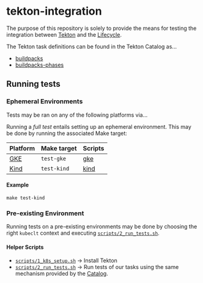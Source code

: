 # tekton-integration

The purpose of this repository is solely to provide the means for testing the integration between [Tekton][tekton] and the [Lifecycle][lifecycle].

The Tekton task definitions can be found in the Tekton Catalog as...

- [buildpacks](https://github.com/tektoncd/catalog/tree/master/task/buildpacks)
- [buildpacks-phases](https://github.com/tektoncd/catalog/tree/master/task/buildpacks-phases)

## Running tests

### Ephemeral Environments

Tests may be ran on any of the following platforms via...

Running a _full test_ entails setting up an ephemeral environment. This may be done by running the associated Make target:

| Platform | Make target | Scripts
|--- |--- |---
| [GKE][platform-gke] | `test-gke` | [gke](scripts/gke/)
| [Kind][platform-kind] | `test-kind` | [kind](scripts/kind/)


#### Example

```script
make test-kind
```

### Pre-existing Environment

Running tests on a pre-existing environments may be done by choosing the right `kubeclt` context and executing [`scripts/2_run_tests.sh`](scripts/2_run_tests.sh).

#### Helper Scripts

- [`scripts/1_k8s_setup.sh`](scripts/1_k8s_setup.sh) → Install Tekton
- [`scripts/2_run_tests.sh`](scripts/2_run_tests.sh) → Run tests of our tasks using the same mechanism provided by the [Catalog][tekton-tests].


[lifecycle]: https://buildpacks.io/docs/concepts/components/lifecycle/
[platform-kind]: https://kind.sigs.k8s.io/
[platform-gke]: https://cloud.google.com/kubernetes-engine
[tekton]: https://tekton.dev/
[tekton-tests]: https://github.com/tektoncd/catalog/tree/master/test
